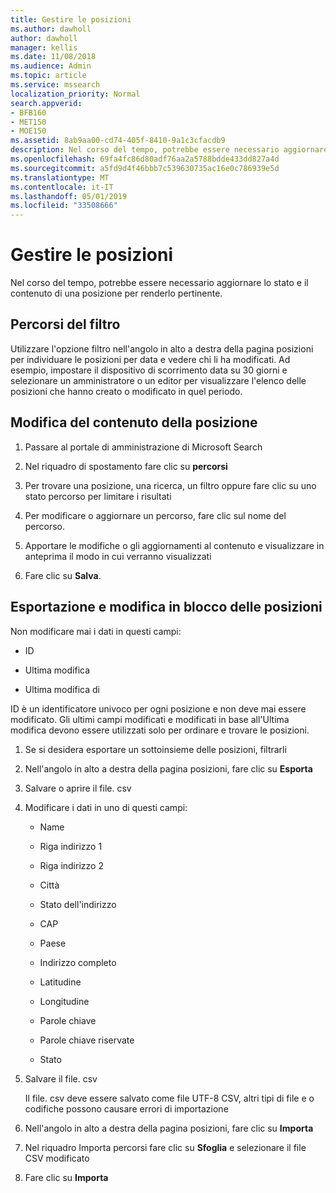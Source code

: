 ```yaml
---
title: Gestire le posizioni
ms.author: dawholl
author: dawholl
manager: kellis
ms.date: 11/08/2018
ms.audience: Admin
ms.topic: article
ms.service: mssearch
localization_priority: Normal
search.appverid:
- BFB160
- MET150
- MOE150
ms.assetid: 8ab9aa00-cd74-405f-8410-9a1c3cfacdb9
description: Nel corso del tempo, potrebbe essere necessario aggiornare lo stato e il contenuto di una posizione per renderlo pertinente.
ms.openlocfilehash: 69fa4fc86d80adf76aa2a5788bdde433dd827a4d
ms.sourcegitcommit: a5fd9d4f46bbb7c539630735ac16e0c786939e5d
ms.translationtype: MT
ms.contentlocale: it-IT
ms.lasthandoff: 05/01/2019
ms.locfileid: "33508666"
---
```

# <a name="manage-locations"></a>Gestire le posizioni

Nel corso del tempo, potrebbe essere necessario aggiornare lo stato e il contenuto di una posizione per renderlo pertinente. 
  
## <a name="filter-locations"></a>Percorsi del filtro

Utilizzare l'opzione filtro nell'angolo in alto a destra della pagina posizioni per individuare le posizioni per data e vedere chi li ha modificati. Ad esempio, impostare il dispositivo di scorrimento data su 30 giorni e selezionare un amministratore o un editor per visualizzare l'elenco delle posizioni che hanno creato o modificato in quel periodo.
  
## <a name="change-location-content"></a>Modifica del contenuto della posizione

1. Passare al portale di amministrazione di Microsoft Search
    
2. Nel riquadro di spostamento fare clic su **percorsi**
    
3. Per trovare una posizione, una ricerca, un filtro oppure fare clic su uno stato percorso per limitare i risultati
    
4. Per modificare o aggiornare un percorso, fare clic sul nome del percorso.
    
5. Apportare le modifiche o gli aggiornamenti al contenuto e visualizzare in anteprima il modo in cui verranno visualizzati 
    
6. Fare clic su **Salva**.
    
## <a name="bulk-export-and-edit-locations"></a>Esportazione e modifica in blocco delle posizioni

Non modificare mai i dati in questi campi:
  
- ID
    
- Ultima modifica
    
- Ultima modifica di
    
ID è un identificatore univoco per ogni posizione e non deve mai essere modificato. Gli ultimi campi modificati e modificati in base all'Ultima modifica devono essere utilizzati solo per ordinare e trovare le posizioni.
  
1. Se si desidera esportare un sottoinsieme delle posizioni, filtrarli
    
2. Nell'angolo in alto a destra della pagina posizioni, fare clic su **Esporta**
    
3. Salvare o aprire il file. csv
    
4. Modificare i dati in uno di questi campi:
    
   - Name
    
   - Riga indirizzo 1
    
   - Riga indirizzo 2
    
   - Città
    
   - Stato dell'indirizzo
    
   - CAP
    
   - Paese
    
   - Indirizzo completo
    
   - Latitudine
    
   - Longitudine
    
   - Parole chiave
    
   - Parole chiave riservate
    
   - Stato
    
5. Salvare il file. csv

    Il file. csv deve essere salvato come file UTF-8 CSV, altri tipi di file e o codifiche possono causare errori di importazione
    
6. Nell'angolo in alto a destra della pagina posizioni, fare clic su **Importa**
    
7. Nel riquadro Importa percorsi fare clic su **Sfoglia** e selezionare il file CSV modificato 
    
8. Fare clic su **Importa**

  


